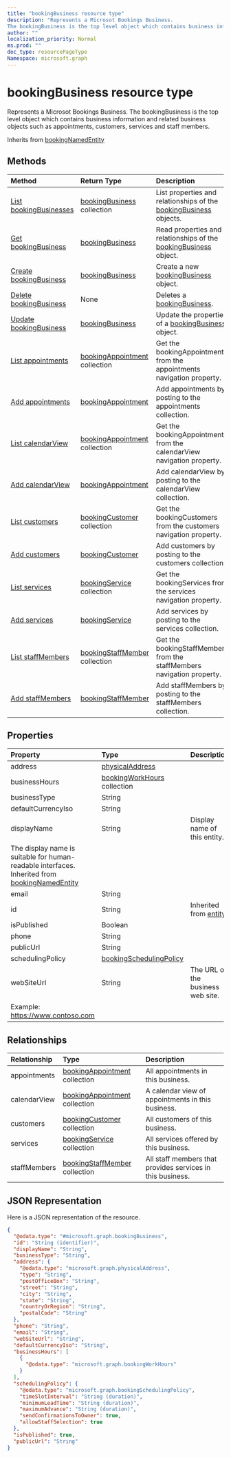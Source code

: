 ```yaml
---
title: "bookingBusiness resource type"
description: "Represents a Microsot Bookings Business.
The bookingBusiness is the top level object which contains business information and related business objects such as appointments, customers, services and staff members."
author: ""
localization_priority: Normal
ms.prod: ""
doc_type: resourcePageType
Namespace: microsoft.graph
---
```



# bookingBusiness resource type

Represents a Microsot Bookings Business.
The bookingBusiness is the top level object which contains business information and related business objects such as appointments, customers, services and staff members.


Inherits from [bookingNamedEntity](../resources/bookingNamedEntity.md)

## Methods
|Method|Return Type|Description|
|:---|:---|:---|
|[List bookingBusinesses](../api/bookingbusiness-list.md)|[bookingBusiness](../resources/bookingBusiness.md) collection|List properties and relationships of the [bookingBusiness](../resources/bookingbusiness.md) objects.|
|[Get bookingBusiness](../api/bookingbusiness-get.md)|[bookingBusiness](../resources/bookingBusiness.md)|Read properties and relationships of the [bookingBusiness](../resources/bookingbusiness.md) object.|
|[Create bookingBusiness](../api/bookingbusiness-post-bookingbusinesses.md)|[bookingBusiness](../resources/bookingBusiness.md)|Create a new [bookingBusiness](../resources/bookingbusiness.md) object.|
|[Delete bookingBusiness](../api/bookingbusiness-delete.md)|None|Deletes a [bookingBusiness](../resources/bookingbusiness.md).|
|[Update bookingBusiness](../api/bookingbusiness-update.md)|[bookingBusiness](../resources/bookingBusiness.md)|Update the properties of a [bookingBusiness](../resources/bookingbusiness.md) object.|
|[List appointments](../api/bookingbusiness-list-appointments.md)|[bookingAppointment](../resources/bookingAppointment.md) collection|Get the bookingAppointments from the appointments navigation property.|
|[Add appointments](../api/bookingbusiness-post-appointments.md)|[bookingAppointment](../resources/bookingAppointment.md)|Add appointments by posting to the appointments collection.|
|[List calendarView](../api/bookingbusiness-list-calendarview.md)|[bookingAppointment](../resources/bookingAppointment.md) collection|Get the bookingAppointments from the calendarView navigation property.|
|[Add calendarView](../api/bookingbusiness-post-calendarview.md)|[bookingAppointment](../resources/bookingAppointment.md)|Add calendarView by posting to the calendarView collection.|
|[List customers](../api/bookingbusiness-list-customers.md)|[bookingCustomer](../resources/bookingCustomer.md) collection|Get the bookingCustomers from the customers navigation property.|
|[Add customers](../api/bookingbusiness-post-customers.md)|[bookingCustomer](../resources/bookingCustomer.md)|Add customers by posting to the customers collection.|
|[List services](../api/bookingbusiness-list-services.md)|[bookingService](../resources/bookingService.md) collection|Get the bookingServices from the services navigation property.|
|[Add services](../api/bookingbusiness-post-services.md)|[bookingService](../resources/bookingService.md)|Add services by posting to the services collection.|
|[List staffMembers](../api/bookingbusiness-list-staffmembers.md)|[bookingStaffMember](../resources/bookingStaffMember.md) collection|Get the bookingStaffMembers from the staffMembers navigation property.|
|[Add staffMembers](../api/bookingbusiness-post-staffmembers.md)|[bookingStaffMember](../resources/bookingStaffMember.md)|Add staffMembers by posting to the staffMembers collection.|

## Properties
|Property|Type|Description|
|:---|:---|:---|
|address|[physicalAddress](../resources/physicalAddress.md)||
|businessHours|[bookingWorkHours](../resources/bookingWorkHours.md) collection||
|businessType|String||
|defaultCurrencyIso|String||
|displayName|String|Display name of this entity.
The display name is suitable for human-readable interfaces. Inherited from [bookingNamedEntity](../resources/bookingNamedEntity.md)|
|email|String||
|id|String| Inherited from [entity](../resources/entity.md)|
|isPublished|Boolean||
|phone|String||
|publicUrl|String||
|schedulingPolicy|[bookingSchedulingPolicy](../resources/bookingSchedulingPolicy.md)||
|webSiteUrl|String|The URL of the business web site.
Example: https://www.contoso.com|

## Relationships
|Relationship|Type|Description|
|:---|:---|:---|
|appointments|[bookingAppointment](../resources/bookingAppointment.md) collection|All appointments in this business.|
|calendarView|[bookingAppointment](../resources/bookingAppointment.md) collection|A calendar view of appointments in this business.|
|customers|[bookingCustomer](../resources/bookingCustomer.md) collection|All customers of this business.|
|services|[bookingService](../resources/bookingService.md) collection|All services offered by this business.|
|staffMembers|[bookingStaffMember](../resources/bookingStaffMember.md) collection|All staff members that provides services in this business.|

## JSON Representation
Here is a JSON representation of the resource.
<!-- {
  "blockType": "resource",
  "keyProperty": "id",
  "@odata.type": "microsoft.graph.bookingBusiness",
  "baseType": "microsoft.graph.bookingNamedEntity",
  "openType": false
}
-->
``` json
{
  "@odata.type": "#microsoft.graph.bookingBusiness",
  "id": "String (identifier)",
  "displayName": "String",
  "businessType": "String",
  "address": {
    "@odata.type": "microsoft.graph.physicalAddress",
    "type": "String",
    "postOfficeBox": "String",
    "street": "String",
    "city": "String",
    "state": "String",
    "countryOrRegion": "String",
    "postalCode": "String"
  },
  "phone": "String",
  "email": "String",
  "webSiteUrl": "String",
  "defaultCurrencyIso": "String",
  "businessHours": [
    {
      "@odata.type": "microsoft.graph.bookingWorkHours"
    }
  ],
  "schedulingPolicy": {
    "@odata.type": "microsoft.graph.bookingSchedulingPolicy",
    "timeSlotInterval": "String (duration)",
    "minimumLeadTime": "String (duration)",
    "maximumAdvance": "String (duration)",
    "sendConfirmationsToOwner": true,
    "allowStaffSelection": true
  },
  "isPublished": true,
  "publicUrl": "String"
}
```

